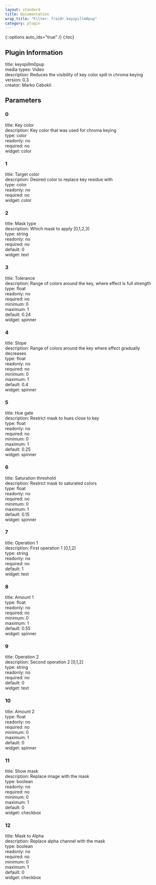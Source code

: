 ```yaml
---
layout: standard
title: Documentation
wrap_title: "Filter: frei0r.keyspillm0pup"
category: plugin
---
```

{::options auto_ids="true" /}
{:toc}

## Plugin Information

title: keyspillm0pup  
media types:
Video  
description: Reduces the visibility of key color spill in chroma keying  
version: 0.3  
creator: Marko Cebokli  

## Parameters

### 0

title: Key color    
description:
Key color that was used for chroma keying  
type: color  
readonly: no  
required: no  
widget: color  

### 1

title: Target color    
description:
Desired color to replace key residue with  
type: color  
readonly: no  
required: no  
widget: color  

### 2

title: Mask type    
description:
Which mask to apply [0,1,2,3]  
type: string  
readonly: no  
required: no  
default: 0  
widget: text  

### 3

title: Tolerance    
description:
Range of colors around the key, where effect is full strength  
type: float  
readonly: no  
required: no  
minimum: 0  
maximum: 1  
default: 0.24  
widget: spinner  

### 4

title: Slope    
description:
Range of colors around the key where effect gradually decreases  
type: float  
readonly: no  
required: no  
minimum: 0  
maximum: 1  
default: 0.4  
widget: spinner  

### 5

title: Hue gate    
description:
Restrict mask to hues close to key  
type: float  
readonly: no  
required: no  
minimum: 0  
maximum: 1  
default: 0.25  
widget: spinner  

### 6

title: Saturation threshold    
description:
Restrict mask to saturated colors  
type: float  
readonly: no  
required: no  
minimum: 0  
maximum: 1  
default: 0.15  
widget: spinner  

### 7

title: Operation 1    
description:
First operation 1 [0,1,2]  
type: string  
readonly: no  
required: no  
default: 1  
widget: text  

### 8

title: Amount 1    
type: float  
readonly: no  
required: no  
minimum: 0  
maximum: 1  
default: 0.55  
widget: spinner  

### 9

title: Operation 2    
description:
Second operation 2 [0,1,2]  
type: string  
readonly: no  
required: no  
default: 0  
widget: text  

### 10

title: Amount 2    
type: float  
readonly: no  
required: no  
minimum: 0  
maximum: 1  
default: 0  
widget: spinner  

### 11

title: Show mask    
description:
Replace image with the mask  
type: boolean  
readonly: no  
required: no  
minimum: 0  
maximum: 1  
default: 0  
widget: checkbox  

### 12

title: Mask to Alpha    
description:
Replace alpha channel with the mask  
type: boolean  
readonly: no  
required: no  
minimum: 0  
maximum: 1  
default: 0  
widget: checkbox  

